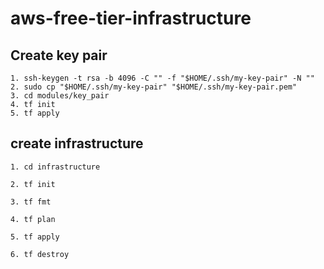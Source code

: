# aws-free-tier-infrastructure


## Create key pair

    1. ssh-keygen -t rsa -b 4096 -C "" -f "$HOME/.ssh/my-key-pair" -N ""
    2. sudo cp "$HOME/.ssh/my-key-pair" "$HOME/.ssh/my-key-pair.pem"
    3. cd modules/key_pair
    4. tf init
    5. tf apply

## create infrastructure

    
    1. cd infrastructure
   
    2. tf init

    3. tf fmt
  
    4. tf plan
  
    5. tf apply
  
    6. tf destroy
  
   
   
